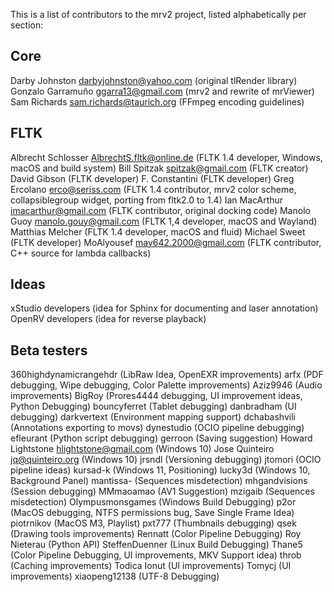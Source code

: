 This is a list of contributors to the mrv2 project, listed alphabetically per
section:

Core
----
Darby Johnston <darbyjohnston@yahoo.com>      (original tlRender library) 
Gonzalo Garramuño <ggarra13@gmail.com>        (mrv2 and rewrite of mrViewer)
Sam Richards <sam.richards@taurich.org>       (FFmpeg encoding guidelines)


FLTK
----
Albrecht Schlosser <AlbrechtS.fltk@online.de> (FLTK 1.4 developer, Windows,
	 	   			      macOS and build system)
Bill Spitzak <spitzak@gmail.com>              (FLTK creator)
David Gibson 				      (FLTK developer)
F. Constantini				      (FLTK developer)
Greg Ercolano <erco@seriss.com>               (FLTK 1.4 contributor,
     	      				      mrv2 color scheme,
     	      				      collapsiblegroup widget,
     	      				      porting from fltk2.0 to 1.4)
Ian MacArthur <imacarthur@gmail.com>          (FLTK contributor, original
    	      				      docking code)
Manolo Guoy <manolo.gouy@gmail.com>           (FLTK 1,4 developer, macOS and
       	    				      Wayland)
Matthias Melcher                              (FLTK 1.4 developer, macOS and
	 				      fluid)
Michael Sweet				      (FLTK developer)
MoAlyousef <may642.2000@gmail.com>            (FLTK contributor, C++ source
	   				      for lambda callbacks)

Ideas
-----
xStudio developers                            (idea for Sphinx for documenting
					      and laser annotation)
OpenRV  developers                            (idea for reverse playback)

Beta testers
------------
360highdynamicrangehdr			      (LibRaw Idea,
					      OpenEXR improvements)
arfx					      (PDF debugging, Wipe debugging,
					      Color Palette improvements)
Aziz9946				      (Audio improvements)
BigRoy	       				      (Prores4444 debugging,
					      UI improvement ideas,
					      Python Debugging)
bouncyferret   				      (Tablet debugging)
danbradham				      (UI debugging)
darkvertext				      (Environment mapping support)
dchabashvili				      (Annotations exporting to movs)
dynestudio     				      (OCIO pipeline debugging)
efleurant				      (Python script debugging)
gerroon					      (Saving suggestion)
Howard Lightstone <hlightstone@gmail.com>     (Windows 10)
Jose Quinteiro <jq@quinteiro.org>             (Windows 10)
jrsndl					      (Versioning debugging)
jtomori					      (OCIO pipeline ideas)
kursad-k       				      (Windows 11, Positioning)
lucky3d	       				      (Windows 10, Background Panel)
mantissa-				      (Sequences misdetection)
mhgandvisions				      (Session debugging)
MMmaoamao				      (AV1 Suggestion)
mzigaib					      (Sequences misdetection)
Olympusmonsgames			      (Windows Build Debugging)
p2or					      (MacOS debugging,
					      NTFS permissions bug,
					      Save Single Frame Idea)
piotrnikov                                    (MacOS M3, Playlist)
pxt777					      (Thumbnails debugging)
qsek					      (Drawing tools improvements)
Rennatt					      (Color Pipeline Debugging)
Roy Nieterau                                  (Python API)
SteffenDuenner				      (Linux Build Debugging)
Thane5					      (Color Pipeline Debugging,
					      UI improvements,
					      MKV Support idea)
throb					      (Caching improvements)
Todica Ionut				      (UI improvements)
Tomycj					      (UI improvements)
xiaopeng12138				      (UTF-8 Debugging)
